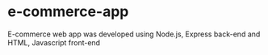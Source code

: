 # e-commerce-app
E-commerce web app was developed using Node.js, Express back-end and HTML, Javascript front-end
